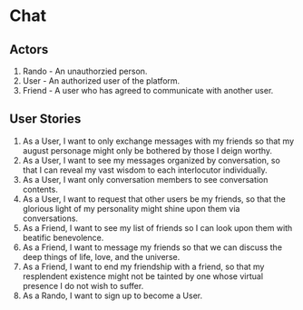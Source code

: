 # Chat

## Actors
1. Rando - An unauthorzied person.
2. User - An authorized user of the platform.
3. Friend - A user who has agreed to communicate with another user.

## User Stories
1. As a User, I want to only exchange messages with my friends so that my august personage might only be bothered by those I deign worthy.
2. As a User, I want to see my messages organized by conversation, so that I can reveal my vast wisdom to each interlocutor individually.
3. As a User, I want only conversation members to see conversation contents.
4. As a User, I want to request that other users be my friends, so that the glorious light of my personality might shine upon them via conversations.
5. As a Friend, I want to see my list of friends so I can look upon them with beatific benevolence.
6. As a Friend, I want to message my friends so that we can discuss the deep things of life, love, and the universe.
7. As a Friend, I want to end my friendship with a friend, so that my resplendent existence might not be tainted by one whose virtual presence I do not wish to suffer.
8. As a Rando, I want to sign up to become a User.